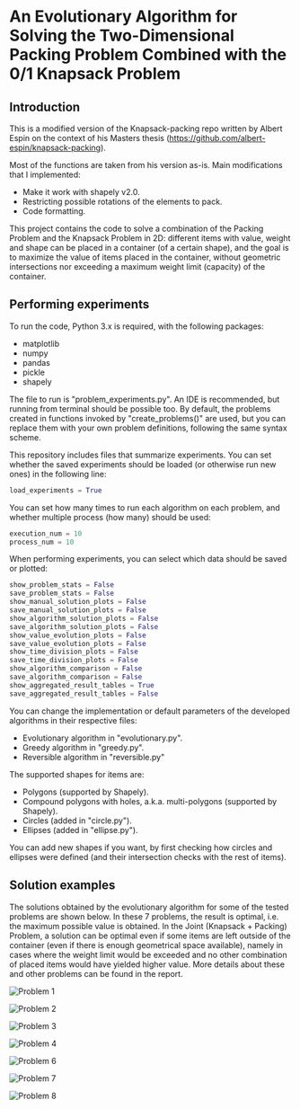 # An Evolutionary Algorithm for Solving the Two-Dimensional Packing Problem Combined with the 0/1 Knapsack Problem

## Introduction

This is a modified version of the Knapsack-packing repo written by Albert Espin on the context of his Masters thesis (https://github.com/albert-espin/knapsack-packing).

Most of the functions are taken from his version as-is. Main modifications that I implemented:
- Make it work with shapely v2.0.
- Restricting possible rotations of the elements to pack.
- Code formatting.

This project contains the code to solve a combination of the Packing Problem and the Knapsack Problem in 2D: different items with value, weight and shape can be placed in a container (of a certain shape), and the goal is to maximize the value of items placed in the container, without geometric intersections nor exceeding a maximum weight limit (capacity) of the container.

## Performing experiments

To run the code, Python 3.x is required, with the following packages:
  - matplotlib
  - numpy
  - pandas
  - pickle
  - shapely

The file to run is "problem_experiments.py". An IDE is recommended, but running from terminal should be possible too. By default, the problems created in functions invoked by "create_problems()" are used, but you can replace them with your own problem definitions, following the same syntax scheme.

This repository includes files that summarize experiments. You can set whether the saved experiments should be loaded (or otherwise run new ones) in the following line:
```python
load_experiments = True
```

You can set how many times to run each algorithm on each problem, and whether multiple process (how many) should be used:

```python
execution_num = 10
process_num = 10
```

When performing experiments, you can select which data should be saved or plotted:

```python
show_problem_stats = False
save_problem_stats = False
show_manual_solution_plots = False
save_manual_solution_plots = False
show_algorithm_solution_plots = False
save_algorithm_solution_plots = False
show_value_evolution_plots = False
save_value_evolution_plots = False
show_time_division_plots = False
save_time_division_plots = False
show_algorithm_comparison = False
save_algorithm_comparison = False
show_aggregated_result_tables = True
save_aggregated_result_tables = False
```

You can change the implementation or default parameters of the developed algorithms in their respective files:
- Evolutionary algorithm in "evolutionary.py".
- Greedy algorithm in "greedy.py".
- Reversible algorithm in "reversible.py"

The supported shapes for items are:
- Polygons (supported by Shapely).
- Compound polygons with holes, a.k.a. multi-polygons (supported by Shapely).
- Circles (added in "circle.py").
- Ellipses (added in "ellipse.py").

You can add new shapes if you want, by first checking how circles and ellipses were defined (and their intersection checks with the rest of items).


## Solution examples

The solutions obtained by the evolutionary algorithm for some of the tested problems are shown below. In these 7 problems, the result is optimal, i.e. the maximum possible value is obtained. In the Joint (Knapsack + Packing) Problem, a solution can be optimal even if some items are left outside of the container (even if there is enough geometrical space available), namely in cases where the weight limit would be exceeded and no other combination of placed items would have yielded higher value. More details about these and other problems can be found in the report.

![Problem 1](https://raw.githubusercontent.com/albert-espin/knapsack-packing/master/Output/Problems/CustomKnapsackPacking/Comparison/1/evolutionary_exec10_solution.png)

![Problem 2](https://raw.githubusercontent.com/albert-espin/knapsack-packing/master/Output/Problems/CustomKnapsackPacking/Comparison/2/evolutionary_exec10_solution.png)

![Problem 3](https://raw.githubusercontent.com/albert-espin/knapsack-packing/master/Output/Problems/CustomKnapsackPacking/Comparison/3/evolutionary_exec8_solution.png)

![Problem 4](https://raw.githubusercontent.com/albert-espin/knapsack-packing/master/Output/Problems/CustomKnapsackPacking/Comparison/4/evolutionary_exec7_solution.png)

![Problem 6](https://raw.githubusercontent.com/albert-espin/knapsack-packing/master/Output/Problems/CustomKnapsackPacking/Comparison/6/evolutionary_exec1_solution.png)

![Problem 7](https://raw.githubusercontent.com/albert-espin/knapsack-packing/master/Output/Problems/CustomKnapsackPacking/Comparison/7/evolutionary_exec5_solution.png)

![Problem 8](https://raw.githubusercontent.com/albert-espin/knapsack-packing/master/Output/Problems/CustomKnapsackPacking/Comparison/8/evolutionary_exec5_solution.png)
